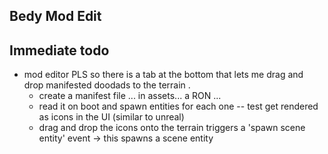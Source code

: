 

## Bedy Mod Edit 



## Immediate todo 
 
 
- mod editor PLS so there is a tab at the bottom that lets me drag and drop manifested doodads to the terrain . 
	- create a manifest file ... in assets... a RON ...
	- read it on boot and spawn entities for each one -- test get rendered as icons in the UI  (similar to unreal) 
	- drag and drop the icons onto the terrain triggers a 'spawn scene entity' event -> this spawns a scene entity 